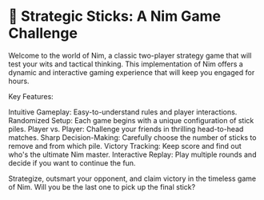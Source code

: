 # 🎲 Strategic Sticks: A Nim Game Challenge

Welcome to the world of Nim, a classic two-player strategy game that will test your wits and tactical thinking. This implementation of Nim offers a dynamic and interactive gaming experience that will keep you engaged for hours.

Key Features:

Intuitive Gameplay: Easy-to-understand rules and player interactions.
Randomized Setup: Each game begins with a unique configuration of stick piles.
Player vs. Player: Challenge your friends in thrilling head-to-head matches.
Sharp Decision-Making: Carefully choose the number of sticks to remove and from which pile.
Victory Tracking: Keep score and find out who's the ultimate Nim master.
Interactive Replay: Play multiple rounds and decide if you want to continue the fun.

Strategize, outsmart your opponent, and claim victory in the timeless game of Nim. Will you be the last one to pick up the final stick?

